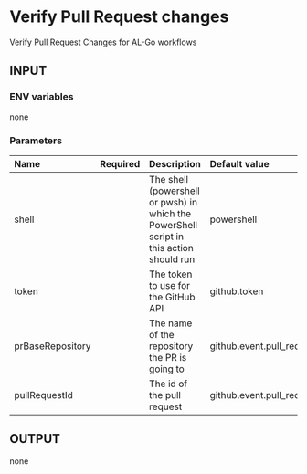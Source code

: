 # Verify Pull Request changes
Verify Pull Request Changes for AL-Go workflows

## INPUT

### ENV variables
none

### Parameters
| Name | Required | Description | Default value |
| :-- | :-: | :-- | :-- |
| shell | | The shell (powershell or pwsh) in which the PowerShell script in this action should run | powershell |
| token | | The token to use for the GitHub API |github.token |
| prBaseRepository | | The name of the repository the PR is going to | github.event.pull_request.base.repo.full_name |
| pullRequestId | | The id of the pull request | github.event.pull_request.number |

## OUTPUT
none
